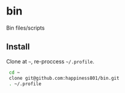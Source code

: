 # bin
Bin files/scripts

## Install

Clone at `~`, re-proccess `~/.profile`.

```bash
 cd ~
 clone git@github.com:happiness801/bin.git
 . ~/.profile
```
